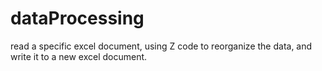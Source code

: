 # dataProcessing
read a specific excel document, using Z code to reorganize the data, and write it to a new excel document.

